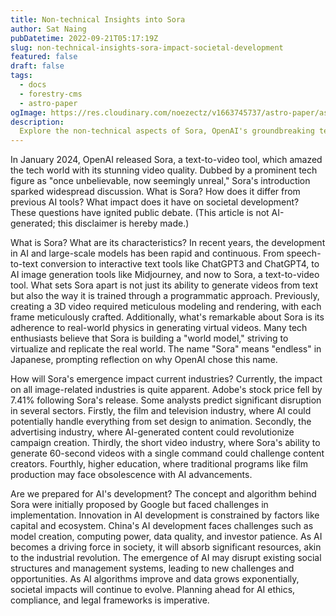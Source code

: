 ```yaml
---
title: Non-technical Insights into Sora
author: Sat Naing
pubDatetime: 2022-09-21T05:17:19Z
slug: non-technical-insights-sora-impact-societal-development
featured: false
draft: false
tags:
  - docs
  - forestry-cms
  - astro-paper
ogImage: https://res.cloudinary.com/noezectz/v1663745737/astro-paper/astropaper-x-forestry-og_kqfwp0.png
description:
  Explore the non-technical aspects of Sora, OpenAI's groundbreaking text-to-video tool, and its potential impact on various industries and societal development. Delve into Sora's unique characteristics, its implications for sectors like film, advertising, and education, and the challenges posed by AI's rapid advancement. Join the discussion on AI's future and our readiness for its transformative effects.
---
```


In January 2024, OpenAI released Sora, a text-to-video tool, which amazed the tech world with its stunning video quality. Dubbed by a prominent tech figure as "once unbelievable, now seemingly unreal," Sora's introduction sparked widespread discussion. What is Sora? How does it differ from previous AI tools? What impact does it have on societal development? These questions have ignited public debate. (This article is not AI-generated; this disclaimer is hereby made.)

What is Sora? What are its characteristics?
In recent years, the development in AI and large-scale models has been rapid and continuous. From speech-to-text conversion to interactive text tools like ChatGPT3 and ChatGPT4, to AI image generation tools like Midjourney, and now to Sora, a text-to-video tool. What sets Sora apart is not just its ability to generate videos from text but also the way it is trained through a programmatic approach. Previously, creating a 3D video required meticulous modeling and rendering, with each frame meticulously crafted. Additionally, what's remarkable about Sora is its adherence to real-world physics in generating virtual videos. Many tech enthusiasts believe that Sora is building a "world model," striving to virtualize and replicate the real world. The name "Sora" means "endless" in Japanese, prompting reflection on why OpenAI chose this name.

How will Sora's emergence impact current industries?
Currently, the impact on all image-related industries is quite apparent. Adobe's stock price fell by 7.41% following Sora's release. Some analysts predict significant disruption in several sectors. Firstly, the film and television industry, where AI could potentially handle everything from set design to animation. Secondly, the advertising industry, where AI-generated content could revolutionize campaign creation. Thirdly, the short video industry, where Sora's ability to generate 60-second videos with a single command could challenge content creators. Fourthly, higher education, where traditional programs like film production may face obsolescence with AI advancements.

Are we prepared for AI's development?
The concept and algorithm behind Sora were initially proposed by Google but faced challenges in implementation. Innovation in AI development is constrained by factors like capital and ecosystem. China's AI development faces challenges such as model creation, computing power, data quality, and investor patience. As AI becomes a driving force in society, it will absorb significant resources, akin to the industrial revolution. The emergence of AI may disrupt existing social structures and management systems, leading to new challenges and opportunities. As AI algorithms improve and data grows exponentially, societal impacts will continue to evolve. Planning ahead for AI ethics, compliance, and legal frameworks is imperative.





